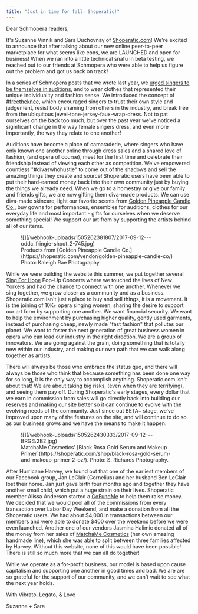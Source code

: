 ```yaml
---
title: "Just in time for fall: Shoperatic!"
---
```


Dear Schmopera readers,

It's Suzanne Vinnik and Sara Duchovnay of [Shoperatic.com](https://www.shoperatic.com/)! We're excited to announce that after talking about our new online peer-to-peer marketplace for what seems like eons, we are LAUNCHED and open for business! When we ran into a little technical snafu in beta testing, we reached out to our friends at Schmopera who were able to help us figure out the problem and got us back on track!
 
In a series of Schmopera posts that we wrote last year, we [urged singers to be themselves in auditions](/a-letter-to-the-modern-diva/), and to wear clothes that represented their unique individuality and fashion sense. We introduced the concept of [#freetheknee](/freetheknee-part-2-you-have-better-choices/), which encouraged singers to trust their own style and judgement, resist body shaming from others in the industry, and break free from the ubiquitous jewel-tone-jersey-faux-wrap-dress. Not to pat ourselves on the back too much, but over the past year we've noticed a significant change in the way female singers dress, and even more importantly, the way they relate to one another! 

Auditions have become a place of camaraderie, where singers who have only known one another online through dress sales and a shared love of fashion, (and opera of course), meet for the first time and celebrate their friendship instead of viewing each other as competition. We've empowered countless "#divaswhohustle" to come out of the shadows and sell the amazing things they create and source! Shoperatic users have been able to put their hard-earned money back into their own community just by buying the things we already need. When we go to a homestay or give our family and friends gifts, we are now gifting them diva-made products. We can use diva-made skincare, light our favorite scents from [Golden Pineapple Candle Co.](https://shoperatic.com/vendor/golden-pineapple-candle-co/), buy gowns for performances, ensembles for auditions, clothes for our everyday life and most important - gifts for ourselves when we deserve something special!  We support our art from by supporting the artists behind all of our items. 

<figure data-type="image">
![](/webhook-uploads/1505262381807/2017-09-12---oddc_fringie-shoot_2-745.jpg)
<figcaption>Products from [Golden Pineapple Candle Co.](https://shoperatic.com/vendor/golden-pineapple-candle-co/) Photo: Kaleigh Rae Photography.</figcaption>
</figure>
 
While we were building the website this summer, we put together several [Sing For Hope](https://twitter.com/singforhope) Pop-Up Concerts where we touched the lives of New Yorkers and had the chance to connect with one another. Whenever we sing together, we grow closer as a community and as a business. Shoperatic.com isn't just a place to buy and sell things, it is a movement. It is the joining of 10K+ opera singing women, sharing the desire to support our art form by supporting one another. We want financial security. We want to help the environment by purchasing higher quality, gently used garments, instead of purchasing cheap, newly made "fast fashion" that pollutes our planet. We want to foster the next generation of great business women in opera who can lead our industry in the right direction. We are a group of innovators. We are going against the grain, doing something that is totally new within our industry, and making our own path that we can walk along together as artists. 

There will always be those who embrace the status quo, and there will always be those who think that because something has been done one way for so long, it is the only way to accomplish anything. Shoperatic.com isn't about that! We are about taking big risks, (even when they are terrifying), and seeing them pay off. During Shoperatic's early stages, every dollar that we earn in commission from sales will go directly back into building our reserves and making our site better so it can continue to evolve with the evolving needs of the community. Just since out BETA+ stage, we’ve improved upon many of the features on the site, and will continue to do so as our business grows and we have the means to make it happen. 

<figure data-type="image">
![](/webhook-uploads/1505262430333/2017-09-12---BRG%2B2.jpg)
<figcaption>MatchaMe Cosmetics' [Black Rosa Gold Serum and Makeup Primer](https://shoperatic.com/shop/black-rosa-gold-serum-and-makeup-primer-2-oz/). Photo: S. Richards Photography.</figcaption>
</figure>

After Hurricane Harvey, we found out that one of the earliest members of our Facebook group, Jan LeClair (Cornelius) and her husband Ben LeClair lost their home. Jan just gave birth four months ago and together they have another small child, which put a huge strain on their lives. Shoperatic member Alissa Anderson started a [GoFundMe](https://www.gofundme.com/leclair-hurricane-recovery) to help them raise money. We decided that we would pool all of the commissions from every transaction over Labor Day Weekend, and make a donation from all the Shoperatic users. We had about $4,000 in transactions between our members and were able to donate $400 over the weekend before we were even launched. Another one of our vendors Jasmina Halimic donated all of the money from her sales of [MatchaMe Cosmetics](https://shoperatic.com/vendor/matchame/) (her own amazing handmade line), which she was able to split between three families affected by Harvey. Without this website, none of this would have been possible! There is still so much more that we can all do together!

While we operate as a for-profit business, our model is based upon cause capitalism and supporting one another in good times and bad. We are are so grateful for the support of our community, and we can't wait to see what the next year holds. 

With Vibrato, Legato, & Love

Suzanne + Sara
